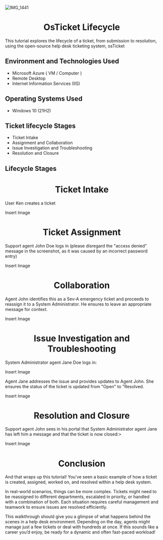 ![IMG_1441](https://github.com/user-attachments/assets/05d6fb8c-d31b-48e9-baaa-8488adb7e87c)


<h1 align="center"> OsTicket Lifecycle </h1>

This tutorial explores the lifecycle of a ticket, from submission to resolution, using the open-source help desk ticketing system, osTicket

## Environment and Technologies Used 

- Microsoft Azure ( VM / Computer )
- Remote Desktop
- Internet Information Services (IIS)

## Operating Systems Used 

- Windows 10 (21H2)

## Ticket lifecycle Stages 

- Ticket Intake
- Assignment and Collaboration
- Issue Investigation and Troubleshooting
- Resolution and Closure

## Lifecycle  Stages 

<h1 align="center"> Ticket Intake  </h1>

User Ken creates a ticket 

Insert Image 

<h1 align="center"> Ticket Assignment  </h1>

Support agent John Doe logs in (please disregard the "access denied" message in the screenshot, as it was caused by an incorrect password entry)

Insert Image

<h1 align="center"> Collaboration </h1>

Agent John identifies this as a Sev-A emergency ticket and proceeds to reassign it to a System Administrator. He ensures to leave an appropriate message for context.

Insert Image 

<h1 align="center"> Issue Investigation and Troubleshooting </h1>

System Administrator agent Jane Doe logs in:

Insert Image 

Agent Jane addresses the issue and provides updates to Agent John. She ensures the status of the ticket is updated from "Open" to "Resolved.

Insert Image 

<h1 align="center"> Resolution and Closure </h1>

Support agent John sees in his portal that System Administrator agent Jane has left him a message and that the ticket is now closed:>

Insert Image 

<h1 align="center"> Conclusion </h1>


And that wraps up this tutorial! You’ve seen a basic example of how a ticket is created, assigned, worked on, and resolved within a help desk system.

In real-world scenarios, things can be more complex. Tickets might need to be reassigned to different departments, escalated in priority, or handled with a combination of both. Each situation requires careful management and teamwork to ensure issues are resolved efficiently.

This walkthrough should give you a glimpse of what happens behind the scenes in a help desk environment. Depending on the day, agents might manage just a few tickets or deal with hundreds at once. If this sounds like a career you’d enjoy, be ready for a dynamic and often fast-paced workload!
